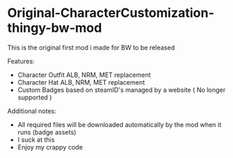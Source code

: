 # Original-CharacterCustomization-thingy-bw-mod
This is the original first mod i made for BW to be released

Features:
 - Character Outfit ALB, NRM, MET replacement
 - Character Hat ALB, NRM, MET replacement
 - Custom Badges based on steamID's managed by a website ( No longer supported )
 
Additional notes:
 - All required files will be downloaded automatically by the mod when it runs (badge assets)
 - I suck at this
 - Enjoy my crappy code
